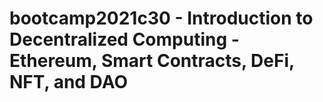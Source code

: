 # bootcamp2021c30 - Introduction to Decentralized Computing - Ethereum, Smart Contracts, DeFi, NFT, and DAO
